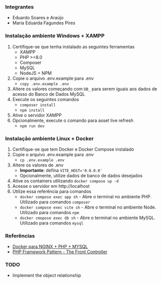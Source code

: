 ### Integrantes

-   Eduardo Soares e Araújo
-   Maria Eduarda Fagundes Pires

### Instalação ambiente Windows + XAMPP

1. Certifique-se que tenha instalado as seguintes ferramentas
    - XAMPP
    - PHP >=8.0
    - Composer
    - MySQL
    - NodeJS + NPM
2. Copie o arquivo .env.example para .env
    - `copy .env.example .env`
3. Altere os valores começando com `DB_` para serem iguais aos dados de acesso do Banco de Dados MySQL
4. Execute os seguintes comandos
    - `composer install`
    - `npm install`
5. Ative o servidor XAMPP
6. Opcionalmente, execute o comando para asset live refresh
    - `npm run dev`

### Instalação ambiente Linux + Docker

1. Certifique-se que tem Docker e Docker Compose instalado
2. Copie o arquivo .env.example para .env
    - `cp .env.example .env`
3. Altere os valores de .env
    - **Importante**: defina `VITE_HOST='0.0.0.0'`
    - Opcionalmente, utilize dados de banco de dados desejados
4. Ative os containers utilizando `docker compose up -d`
5. Acesse o servidor em http://localhost
6. Utilize essa referência para comandos
    - `docker compose exec app sh` - Abre o terminal no ambiente PHP. Utilizado para comandos `composer`
    - `docker compose exec vite sh` - Abre o terminal no ambiente Node. Utilizado para comandos `npm`
    - `docker cmopose exec db sh` - Abre o terminal no ambiente MySQL. Utilizado para comandos `mysql`

### Referências

-   [Docker para NGINX + PHP + MYSQL](https://www.youtube.com/watch?v=S6j4VGMD3Y8&list=PLQH1-k79HB396mS8xRQ5gih5iqkQw-4aV)
-   [PHP Framework Pattern - The Front Controller](https://www.youtube.com/watch?v=akPcD5e9N4M&list=PLQH1-k79HB3-0SKspp8814ZI1GIqRYLAu)

### TODO

-   Implement the object relationship
